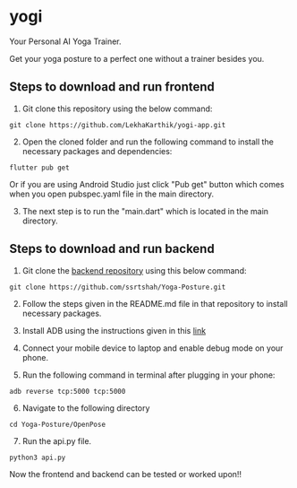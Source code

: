 # yogi

Your Personal AI Yoga Trainer.

Get your yoga posture to a perfect one without a trainer besides you.

## Steps to download and run frontend

1. Git clone this repository using the below command:
```
git clone https://github.com/LekhaKarthik/yogi-app.git
```

2. Open the cloned folder and run the following command to install the necessary packages and dependencies:
```
flutter pub get
```
Or if you are using Android Studio just click "Pub get" button which comes when you open pubspec.yaml file in the main directory.

3. The next step is to run the "main.dart" which is located in the main directory.

## Steps to download and run backend

1. Git clone the [backend repository](https://github.com/ssrtshah/Yoga-Posture.git) using this below command:
```
git clone https://github.com/ssrtshah/Yoga-Posture.git
```

2. Follow the steps given in the README.md file in that repository to install necessary packages.

3. Install ADB using the instructions given in this [link](https://www.xda-developers.com/install-adb-windows-macos-linux/)

4. Connect your mobile device to laptop and enable debug mode on your phone.

5. Run the following command in terminal after plugging in your phone:
```
adb reverse tcp:5000 tcp:5000
```

6. Navigate to the following directory
```
cd Yoga-Posture/OpenPose
```

7. Run the api.py file.
```
python3 api.py
```

Now the frontend and backend can be tested or worked upon!!
